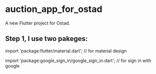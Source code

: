 # auction_app_for_ostad

A new Flutter project for Ostad.

## Step 1, I use two pakeges:

import 'package:flutter/material.dart'; // for material design

import 'package:google_sign_in/google_sign_in.dart'; // for sign in with google

